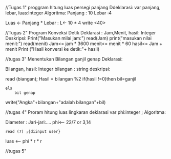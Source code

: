 //Tugas 1"
proggram hitung luas persegi panjang 
Ddeklarasi:
var panjang, lebar, luas:Integer
Algoritma:
Panjang : 10
Lebar   :4

Luas <- Panjang * Lebar :
L<- 10 * 4
write <40>


//Tugas 2"
Program Konveksi Detik
Deklarasi :
Jam,Menit, hasil: Integer
Deskripsi:
    Print("Masukan milai jam:")
    read(Jam)
    print("masukan nilai menit:")
    read(menit)
        Jam<= jam * 3600
        menit<= menit * 60
        hasil<= Jam + menit
Print ("Hasil konversi ke detik:"+ hasil)


//tugas 3"
Menentukan Bilangan ganjil genap
Deklarasi:

Bilangan, hasil: Integer
bilangan : string
deskripsi:

read (biangan);
Hasil = bilangan %2
        if(hasil !=0)then
        bil=ganjil

    els
        bil genap

write("Angka"+bilangan+"adalah bilangan"+bil)


//tugas 4"
Proram hitung luas lingkaran
deklarasi
var phi:integer ;
Algoritma:

Diameter :
    Jari-jari:....
    phi<-- 22/7 or 3,14

    read (7) ;{diinput user}

luas <-- phi * r * r


//tugas 5"

